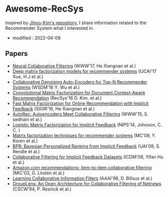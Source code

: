 # Awesome-RecSys

Inspired by [Jihoo-Kim's repository], I share information related to the Recommender System what I interested in.

[Jihoo-Kim's repository]: https://github.com/jihoo-kim/awesome-RecSys

- modified : 2022-04-08


## Papers

* [Neural Collaborative Filtering](http://184pc128.csie.ntnu.edu.tw/presentation/19-10-18/Neural%20Collaborative%20Filtering.pdf) (WWW'17, He Xiangnan et al.)
* [Deep matrix factorization models for recommender systems](https://web.archive.org/web/20180721070244id_/https://www.ijcai.org/proceedings/2017/0447.pdf) (IJCAI'17 Xue, H.J et al.)
* [Collaborative Denoising Auto-Encoders for Top-N Recommender Systems](https://web.archive.org/web/20160803143925id_/http://alicezheng.org:80/papers/wsdm16-cdae.pdf) (WSDM'16 Y. Wu et al.)
* [Convolutional Matrix Factorization for Document Context-Aware Recommendation](https://web.archive.org/web/20181222123319id_/http://uclab.khu.ac.kr:80/resources/publication/C_351.pdf) (RecSys'16 D. Kim. et al.)
* [Fast Matrix Factorization for Online Recommendation with Implicit Feedback](http://staff.ustc.edu.cn/~hexn/papers/sigir16-eals-cm.pdf) (SIGIR'16, He Xiangnan et al.)
* [AutoRec: Autoencoders Meet Collaborative Filtering](https://web.archive.org/web/20160312152337id_/http://users.cecs.anu.edu.au/~ssanner/Papers/www15.pdf) (WWW'15, S. sedhain et al.)
* [Logistic Matrix Factorization for Implicit Feedback](http://web.stanford.edu/~rezab/nips2014workshop/submits/logmat.pdf) (NIPS'14, Johnson, C. C. )
* [Matrix factorization techniques for recommender systems](https://rakaposhi.eas.asu.edu/cse494/lsi-for-collab-filtering.pdf) (MC'09, Y. Koren et al.)
* [BPR: Bayesian Personalized Ranking from Implicit Feedback](https://arxiv.org/ftp/arxiv/papers/1205/1205.2618.pdf) (UAI'09, S. Rendle et al.)
* [Collaborative Filtering for Implicit Feedback Datasets](https://web.archive.org/web/20110401191554id_/http://www2.research.att.com/~yifanhu/PUB/cf.pdf) (ICDM'08, Yifan Hu et al.)
* [Amazon.com recommendations: item-to-item collaborative filtering](http://www.cs.umd.edu/~samir/498/Amazon-Recommendations.pdf) (MIC'03, G. Linden et al.)
* [Learning Collaborative Information Filters](https://www.aaai.org/Papers/Workshops/1998/WS-98-08/WS98-08-005.pdf) (AAAI'98, D. Billsus et al.)
* [GroupLens: An Open Architecture for Collaborative Filtering of Netnews](http://www.wdyd.com.cn/blog/wp-content/uploads/2017/02/2.resnick.pdf) (CSCW'94, P. Resnick et al.)
